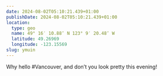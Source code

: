 ```yaml
---
date: 2024-08-02T05:10:21.439+01:00
publishDate: 2024-08-02T05:10:21.439+01:00
location:
  type: geo
  name: 49° 16′ 10.88″ N 123° 9′ 20.48″ W
  latitude: 49.26969
  longitude: -123.15569
slug: ymuin
---
```


Why hello #Vancouver, and don’t you look pretty this evening!
